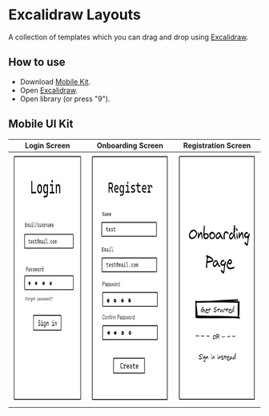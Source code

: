 # Excalidraw Layouts
A collection of templates which you can drag and drop using [Excalidraw](https://excalidraw.com/).

## How to use 

- Download [Mobile Kit](mobile-kit.excalidrawlib).
- Open [Excalidraw](https://excalidraw.com).
- Open library (or press "9").

## Mobile UI Kit

| Login Screen | Onboarding Screen | Registration Screen |
| :---: | :---: | :---: |
| <img src="login-screen.jpg" height="500"> | <img src="reg-screen.jpg" height="500"> | <img src="onboarding-screen.jpg" height="500"> |

